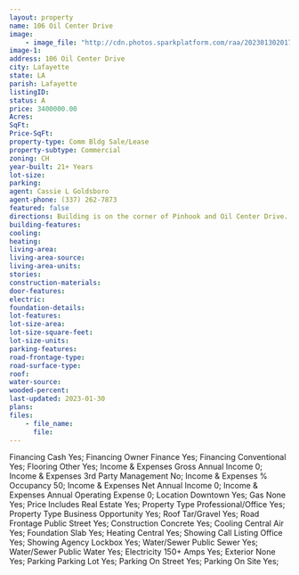 ```yaml
---
layout: property
name: 106 Oil Center Drive 
image:
    - image_file: "http://cdn.photos.sparkplatform.com/raa/20230130201735758003000000.jpg"
image-1:
address: 106 Oil Center Drive
city: Lafayette
state: LA
parish: Lafayette
listingID: 
status: A
price: 3400000.00
Acres: 
SqFt: 
Price-SqFt: 
property-type: Comm Bldg Sale/Lease
property-subtype: Commercial
zoning: CH
year-built: 21+ Years
lot-size: 
parking: 
agent: Cassie L Goldsboro
agent-phone: (337) 262-7873
featured: false
directions: Building is on the corner of Pinhook and Oil Center Drive.
building-features: 
cooling: 
heating: 
living-area: 
living-area-source: 
living-area-units: 
stories: 
construction-materials: 
door-features: 
electric: 
foundation-details: 
lot-features: 
lot-size-area: 
lot-size-square-feet: 
lot-size-units: 
parking-features: 
road-frontage-type: 
road-surface-type: 
roof: 
water-source: 
wooded-percent: 
last-updated: 2023-01-30
plans: 
files:
    - file_name:
      file:
---
```

Financing	Cash	Yes;
Financing	Owner Finance	Yes;
Financing	Conventional	Yes;
Flooring	Other	Yes;
Income & Expenses	Gross Annual Income	0;
Income & Expenses	3rd Party Management	No;
Income & Expenses	% Occupancy	50;
Income & Expenses	Net Annual Income	0;
Income & Expenses	Annual Operating Expense	0;
Location	Downtown	Yes;
Gas	None	Yes;
Price Includes	Real Estate	Yes;
Property Type	Professional/Office	Yes;
Property Type	Business Opportunity	Yes;
Roof	Tar/Gravel	Yes;
Road Frontage	Public Street	Yes;
Construction	Concrete	Yes;
Cooling	Central Air	Yes;
Foundation	Slab	Yes;
Heating	Central	Yes;
Showing	Call Listing Office	Yes;
Showing	Agency Lockbox	Yes;
Water/Sewer	Public Sewer	Yes;
Water/Sewer	Public Water	Yes;
Electricity	150+ Amps	Yes;
Exterior	None	Yes;
Parking	Parking Lot	Yes;
Parking	On Street	Yes;
Parking	On Site	Yes;

